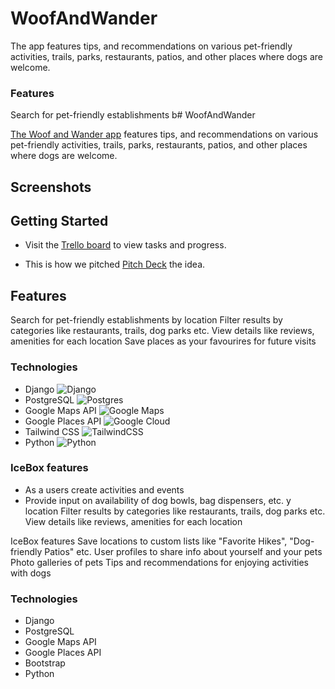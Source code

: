 # WoofAndWander
The app features tips, and recommendations on various pet-friendly activities, trails, parks, restaurants, patios, and other places where dogs are welcome.

### Features
Search for pet-friendly establishments b# WoofAndWander

[The Woof and Wander app](https://woofandwander-bf1fe9421e1f.herokuapp.com/) features tips, and recommendations on various pet-friendly activities, trails, parks, restaurants, patios, and other places where dogs are welcome.

## Screenshots


## Getting Started

- Visit the [Trello board](https://trello.com/b/fweFLvEm/woof-wander) to view tasks and progress.

- This is how we pitched [Pitch Deck](https://trello.com/b/fweFLvEm/woof-wander) the idea.

## Features
Search for pet-friendly establishments by location
Filter results by categories like restaurants, trails, dog parks etc.
View details like reviews, amenities for each location
Save places as your favourires for future visits


### Technologies
- Django ![Django](https://img.shields.io/badge/django-%23092E20.svg?style=for-the-badge&logo=django&logoColor=white)
- PostgreSQL ![Postgres](https://img.shields.io/badge/postgres-%23316192.svg?style=for-the-badge&logo=postgresql&logoColor=white) 
- Google Maps API ![Google Maps](https://img.shields.io/badge/Google%20Maps-4285F4?style=for-the-badge&logo=google%20maps&logoColor=white)
- Google Places API ![Google Cloud](https://img.shields.io/badge/Google%20Cloud-4285F4?style=for-the-badge&logo=google-cloud&logoColor=white)
- Tailwind CSS ![TailwindCSS](https://img.shields.io/badge/tailwindcss-%2338B2AC.svg?style=for-the-badge&logo=tailwind-css&logoColor=white)
- Python ![Python](https://img.shields.io/badge/python-3670A0?style=for-the-badge&logo=python&logoColor=ffdd54)


### IceBox features

- As a users create activities and events
- Provide input on availability of dog bowls, bag dispensers, etc.
y location
Filter results by categories like restaurants, trails, dog parks etc.
View details like reviews, amenities for each location

IceBox features
Save locations to custom lists like "Favorite Hikes", "Dog-friendly Patios" etc.
User profiles to share info about yourself and your pets
Photo galleries of pets
Tips and recommendations for enjoying activities with dogs


### Technologies
- Django
- PostgreSQL
- Google Maps API
- Google Places API
- Bootstrap
- Python
